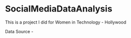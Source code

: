 # SocialMediaDataAnalysis

This is a project I did for Women in Technology - Hollywood

Data Source - 

